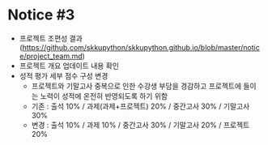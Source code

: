 # Notice #3
* 프로젝트 조편성 결과(https://github.com/skkupython/skkupython.github.io/blob/master/notice/project_team.md)
* 프로젝트 개요 업데이트 내용 확인
* 성적 평가 세부 점수 구성 변경
    * 프로젝트와 기말고사 중복으로 인한 수강생 부담을 경감하고 프로젝트에 들이는 노력이 성적에 온전히 반영되도록 하기 위함
    * 기존 : 출석 10% / 과제(과제+프로젝트) 20% / 중간고사 30% / 기말고사 30%
    * 변경 : 출석 10% / 과제 10% / 중간고사 30% / 기말고사 20% / 프로젝트 20%
    